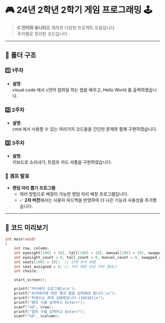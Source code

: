 # 🎮 **24년 2학년 2학기 게임 프로그래밍** 🕹️

> **C 언어와 유니티**로 제작한 다양한 프로젝트 모음입니다.  
> 주차별로 정리한 코드입니다

---

## 📁 **폴더 구조**

### 1️⃣ **1주차**
- **설명**:  
  visual code 에서 c언어 컴파일 하는 법을 배우고,
  Hello World 를 출력하였습니다.

### 2️⃣ **2주차**
- **설명**:  
  cmd 에서 사용할 수 있는 여러가지 코드들을
  간단한 문제와 함께 구현하였습니다.

### 3️⃣ **3주차**
- **설명**:  
  키보드로 소리내기, 트럼프 카드 셔플을 구현하였습니다.

### 📝 **겜프 발표**
- **랜덤 자리 뽑기 프로그램**:
  - 여러 방법으로 배정이 가능한 랜덤 자리 배정 프로그램입니다.
  - ✅ **2차 버전**에서는 사용자 피드백을 반영하여 더 나은 기능과 사용성을 추가했습니다.

---


## 📸 **코드 미리보기**

```c
int main(void)
{
    int row, column;
    int eyesight[100] = {0}, tall[100] = {0}, manual[100] = {0}, swapped[100] = {0};  // 시력이 안 좋은 친구, 키가 큰 친구, 수동 배정 친구, 교환된 친구 배열
    int eyesight_count = 0, tall_count = 0, manual_count = 0, swapped_count = 0;
    int seats[100] = {0};  // 전체 좌석 배열
    int seat_assigned = 0; // 자리 배정 완료 여부 플래그
    int choice;

	start_screen();

    printf("자리배치 프로그램\n\n");
    printf("좌석배치에 대한 행과 열을 입력해야 합니다.\n");
    printf("학생수는 최대 100명입니다.(10X10)\n");
    printf("행의 수를 입력하고 Enter>");
    scanf("%d", &row);
    printf("열의 수를 입력하고 Enter>");
    scanf("%d", &column);
